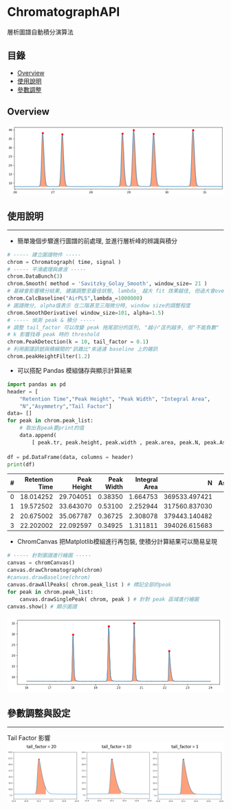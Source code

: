 # ChromatographAPI
層析圖譜自動積分演算法

## 目錄
* [Overview](#Overview)
* [使用說明](#使用說明)
* [參數調整](#參數調整與設定)


## Overview
![](https://github.com/WenShaoPang/ChromatographAPI/blob/main/pic/overview.png)

## 使用說明
---
- 簡單幾個步驟進行圖譜的前處理, 並進行層析峰的辨識與積分

```python
# ----- 建立圖譜物件 -----
chrom = Chromatograph( time, signal )
# ----- 平滑處理與慮波 -----
chrom.DataBunch(3)
chrom.Smooth( method = 'Savitzky_Golay_Smooth', window_size= 21 )
# 基線會影響積分結果, 建議調整至最佳狀態, lambda_ 越大 fit 效果越佳, 但過大會over fit
chrom.CalcBaseline("AirPLS",lambda_=1000000)
# 圖譜微分, alpha值表示 在二階甚至三階微分時, window size的調整程度
chrom.SmoothDerivative( window_size=101, alpha=1.5)
# ----- 偵測 peak & 積分 -----
# 調整 tail_factor 可以改變 peak 拖尾部分的匡列, "越小"匡列越多, 但"不能負數"
# k 影響找尋 peak 時的 threshold
chrom.PeakDetection(k = 10, tail_factor = 0.1)
# 利用圖譜訊號與積線間的"訊雜比"來過濾 baseline 上的雜訊
chrom.peakHeightFilter(1.2)
```

- 可以搭配 Pandas 模組儲存與顯示計算結果
```python
import pandas as pd
header = [
    "Retention Time","Peak Height", "Peak Width", "Integral Area",
    "N","Asymmetry","Tail Factor"]
data= []
for peak in chrom.peak_list:
    # 取出各peak要print的值
    data.append( 
        [ peak.tr, peak.height, peak.width , peak.area, peak.N, peak.As, peak.tf ] ) 

df = pd.DataFrame(data, columns = header)
print(df)
```
|#|Retention Time|Peak Height|Peak Width|Integral Area|N|Asymmetry|Tail Factor|
|:---:|---:|---:|---:|---:|---:|---:|---:|
|0|18.014252|29.704051|0.38350|1.664753|369533.497421|1.543269|1.307531|
|1|19.572502|33.643070|0.53100|2.252944|317560.837030|1.261194|1.155738|
|2|20.675002|35.067787|0.36725|2.308078|379443.140482|1.314961|1.179310|
|3|22.202002|22.092597|0.34925|1.311811|394026.615683|2.976744|2.072917|

- ChromCanvas 把Matplotlib模組進行再包裝, 使積分計算結果可以簡易呈現

```python
# ----- 針對圖譜進行繪圖 -----
canvas = chromCanvas()
canvas.drawChromatograph(chrom)
#canvas.drawBaseline(chrom)
canvas.drawAllPeaks( chrom.peak_list ) # 標記全部的peak
for peak in chrom.peak_list: 
    canvas.drawSinglePeak( chrom, peak ) # 針對 peak 區域進行繪圖
canvas.show() # 顯示圖譜
```
![](https://github.com/WenShaoPang/ChromatographAPI/blob/main/pic/pic2.png)


## 參數調整與設定
---
Tail Factor 影響
![](https://github.com/WenShaoPang/ChromatographAPI/blob/main/pic/tail_factor.png)

##
